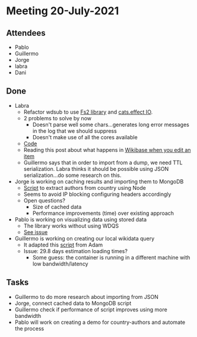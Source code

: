 # Meeting 20-July-2021

## Attendees 

- Pablo
- Guillermo
- Jorge
- labra
- Dani

## Done

- Labra
    - Refactor wdsub to use [Fs2 library](https://fs2.io/) and [cats.effect IO](https://typelevel.org/cats-effect/).
    - 2 problems to solve by now
        - Doesn't parse well some chars...generates long error messages in the log that we should suppress
        - Doesn't make use of all the cores available
    -  [Code](https://github.com/weso/wdsub/blob/master/modules/wdsub/src/main/scala/es/weso/wdsub/IODumpProcessor.scala#L48)
    - Reading this post about what happens in [Wikibase when you edit an item](https://addshore.com/2021/07/what-happens-in-wikibase-when-you-make-a-new-item/)
    - Guillermo says that in order to import from a dump, we need TTL serialization. Labra thinks it should be possible using JSON serialization...do some research on this.  
- Jorge is working on caching results and importing them to MongoDB
    - [Script](https://github.com/weso/weso-scholia/tree/master/cacher) to extract authors from country using Node
    - Seems to avoid IP blocking configuring headers accordingly
    - Open questions?
        - Size of cached data
        - Performance improvements (time) over existing approach
- Pablo is working on visualizing data using stored data
    - The library works without using WDQS
    - [See issue](https://github.com/weso/weso-scholia/issues/19)
- Guillermo is working on creating our local wikidata query 
    - It adapted this [script](https://github.com/weso/weso-scholia/blob/master/docs/deploy-wikidata-copy-locally.mdhttps://github.com/weso/weso-scholia/blob/master/docs/deploy-wikidata-copy-locally.md) from Adam
    - Issue: 29.8 days estimation loading times?
        - Some guess: the container is running in a different machine with low bandwidth/latency

## Tasks

- Guillermo to do more research about importing from JSON
- Jorge, connect cached data to MongoDB script
- Guillermo check if performance of script improves using more bandwidth
- Pablo will work on creating a demo for country-authors and automate the process
